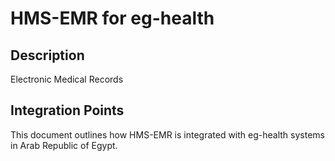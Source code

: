 # HMS-EMR for eg-health

## Description

Electronic Medical Records

## Integration Points

This document outlines how HMS-EMR is integrated with eg-health systems in Arab Republic of Egypt.
